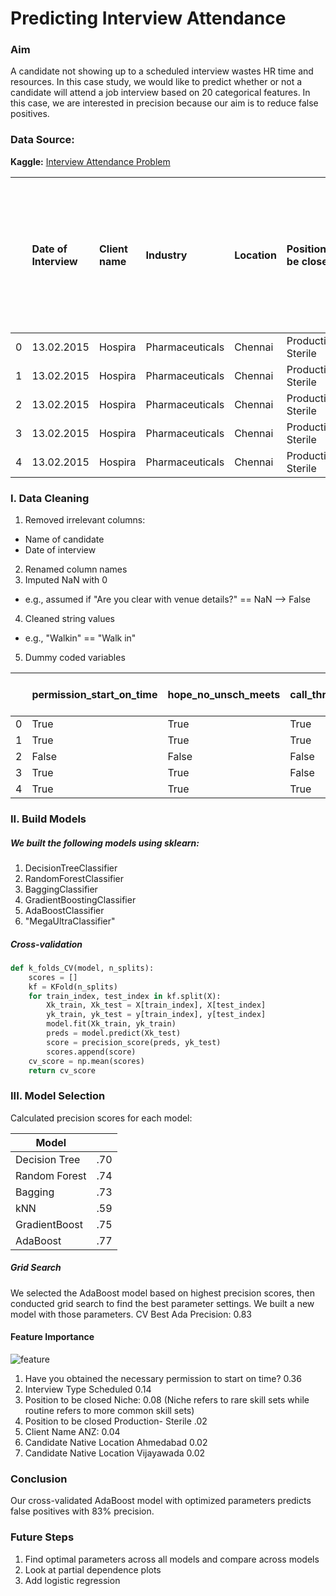 # Predicting Interview Attendance

### Aim
A candidate not showing up to a scheduled interview wastes HR time and resources. In this case study, we would like to predict whether or not a candidate will attend a job interview based on 20 categorical features. In this case, we are interested in precision because our aim is to reduce false positives.

### Data Source:
**Kaggle:** [Interview Attendance Problem](https://www.kaggle.com/vishnusraghavan/the-interview-attendance-problem)

|    | Date of Interview   | Client name   | Industry        | Location   | Position to be closed   | Nature of Skillset   | Interview Type   | Name(Cand ID)   | Gender   | Candidate Current Location   | Candidate Job Location   | Interview Venue   | Candidate Native location   | Have you obtained the necessary permission to start at the required time   | Hope there will be no unscheduled meetings   | Can I Call you three hours before the interview and follow up on your attendance for the interview   | Can I have an alternative number/ desk number. I assure you that I will not trouble you too much   | Have you taken a printout of your updated resume. Have you read the JD and understood the same   | Are you clear with the venue details and the landmark.   | Has the call letter been shared   | Expected Attendance   | Observed Attendance   | Marital Status   |   Unnamed: 23 |   Unnamed: 24 |   Unnamed: 25 |   Unnamed: 26 |   Unnamed: 27 |
|---:|:--------------------|:--------------|:----------------|:-----------|:------------------------|:---------------------|:-----------------|:----------------|:---------|:-----------------------------|:-------------------------|:------------------|:----------------------------|:---------------------------------------------------------------------------|:---------------------------------------------|:-----------------------------------------------------------------------------------------------------|:---------------------------------------------------------------------------------------------------|:-------------------------------------------------------------------------------------------------|:---------------------------------------------------------|:----------------------------------|:----------------------|:----------------------|:-----------------|--------------:|--------------:|--------------:|--------------:|--------------:|
|  0 | 13.02.2015          | Hospira       | Pharmaceuticals | Chennai    | Production- Sterile     | Routine              | Scheduled Walkin | Candidate 1     | Male     | Chennai                      | Hosur                    | Hosur             | Hosur                       | Yes                                                                        | Yes                                          | Yes                                                                                                  | Yes                                                                                                | Yes                                                                                              | Yes                                                      | Yes                               | Yes                   | No                    | Single           |           nan |           nan |           nan |           nan |           nan |
|  1 | 13.02.2015          | Hospira       | Pharmaceuticals | Chennai    | Production- Sterile     | Routine              | Scheduled Walkin | Candidate 2     | Male     | Chennai                      | Bangalore                | Hosur             | Trichy                      | Yes                                                                        | Yes                                          | Yes                                                                                                  | Yes                                                                                                | Yes                                                                                              | Yes                                                      | Yes                               | Yes                   | No                    | Single           |           nan |           nan |           nan |           nan |           nan |
|  2 | 13.02.2015          | Hospira       | Pharmaceuticals | Chennai    | Production- Sterile     | Routine              | Scheduled Walkin | Candidate 3     | Male     | Chennai                      | Chennai                  | Hosur             | Chennai                     | nan                                                                        | Na                                           | nan                                                                                                  | nan                                                                                                | nan                                                                                              | nan                                                      | nan                               | Uncertain             | No                    | Single           |           nan |           nan |           nan |           nan |           nan |
|  3 | 13.02.2015          | Hospira       | Pharmaceuticals | Chennai    | Production- Sterile     | Routine              | Scheduled Walkin | Candidate 4     | Male     | Chennai                      | Chennai                  | Hosur             | Chennai                     | Yes                                                                        | Yes                                          | No                                                                                                   | Yes                                                                                                | No                                                                                               | Yes                                                      | Yes                               | Uncertain             | No                    | Single           |           nan |           nan |           nan |           nan |           nan |
|  4 | 13.02.2015          | Hospira       | Pharmaceuticals | Chennai    | Production- Sterile     | Routine              | Scheduled Walkin | Candidate 5     | Male     | Chennai                      | Bangalore                | Hosur             | Chennai                     | Yes                                                                        | Yes                                          | Yes                                                                                                  | No                                                                                                 | Yes                                                                                              | Yes                                                      | Yes                               | Uncertain             | No                    | Married          |           nan |           nan |           nan |           nan |           nan |

### I. Data Cleaning
1. Removed irrelevant columns:
  - Name of candidate
  - Date of interview
2. Renamed column names
3. Imputed NaN with 0
  - e.g., assumed if "Are you clear with venue details?" == NaN --> False
4. Cleaned string values
  - e.g., "Walkin" == "Walk in"
5. Dummy coded variables


|    | permission_start_on_time   | hope_no_unsch_meets   | call_three_hrs_before   | alt_num_given   | come_prepared   | can_find_interview_loc   | call_letter_shared   | expected_attendance   | observed_attendance   |   client_name_ANZ |   client_name_Aon Hewitt |   client_name_Aon hewitt Gurgaon |   client_name_Astrazeneca |   client_name_Barclays |   client_name_Flextronics |   client_name_Hewitt |   client_name_Hospira |   client_name_Pfizer |   client_name_Prodapt |   client_name_Standard Chartered Bank |   client_name_Standard Chartered Bank Chennai |   client_name_UST |   client_name_Williams Lea |   client_name_Woori Bank |   industry_BFSI |   industry_Electronics |   industry_IT |   industry_Pharmaceuticals |   industry_Telecom |   location_Bangalore |   location_Chennai |   location_Cochin |   location_Delhi |   location_Gurgaon |   location_Hyderabad |   location_Noida |   position_to_be_closed_AML |   position_to_be_closed_Dot Net |   position_to_be_closed_Niche |   position_to_be_closed_Production- Sterile |   position_to_be_closed_Routine |   position_to_be_closed_Selenium testing |   position_to_be_closed_Trade Finance |   interview_type_Scheduled |   interview_type_Scheduled_Walkin |   interview_type_Walkin |   gender_Female |   gender_Male |   candidate_current_location_Bangalore |   candidate_current_location_Chennai |   candidate_current_location_Cochin |   candidate_current_location_Delhi |   candidate_current_location_Gurgaon |   candidate_current_location_Hyderabad |   candidate_current_location_Noida |   candidate_job_location_Bangalore |   candidate_job_location_Chennai |   candidate_job_location_Cochin |   candidate_job_location_Gurgaon |   candidate_job_location_Hosur |   candidate_job_location_Noida |   candidate_job_location_Visakapatinam |   interview_venue_Bangalore |   interview_venue_Chennai |   interview_venue_Cochin |   interview_venue_Gurgaon |   interview_venue_Hosur |   interview_venue_Hyderabad |   interview_venue_Noida |   candidate_native_location_Agra |   candidate_native_location_Ahmedabad |   candidate_native_location_Allahabad |   candidate_native_location_Ambur |   candidate_native_location_Anantapur |   candidate_native_location_Baddi |   candidate_native_location_Bangalore |   candidate_native_location_Belgaum |   candidate_native_location_Bhubaneshwar |   candidate_native_location_Chandigarh |   candidate_native_location_Chennai |   candidate_native_location_Chitoor |   candidate_native_location_Cochin |   candidate_native_location_Coimbatore |   candidate_native_location_Cuttack |   candidate_native_location_Delhi |   candidate_native_location_Faizabad |   candidate_native_location_Ghaziabad |   candidate_native_location_Gurgaon |   candidate_native_location_Hissar |   candidate_native_location_Hosur |   candidate_native_location_Hyderabad |   candidate_native_location_Kanpur |   candidate_native_location_Kolkata |   candidate_native_location_Kurnool |   candidate_native_location_Lucknow |   candidate_native_location_Mumbai |   candidate_native_location_Mysore |   candidate_native_location_Nagercoil |   candidate_native_location_Noida |   candidate_native_location_Panjim |   candidate_native_location_Patna |   candidate_native_location_Pondicherry |   candidate_native_location_Pune |   candidate_native_location_Salem |   candidate_native_location_Tanjore |   candidate_native_location_Tirupati |   candidate_native_location_TricVellorehy |   candidate_native_location_Trichy |   candidate_native_location_Trivandrum |   candidate_native_location_Tuticorin |   candidate_native_location_Vijayawada |   candidate_native_location_Visakapatinam |   candidate_native_location_Warangal |   marital_status_Married |   marital_status_Single |
|---:|:---------------------------|:----------------------|:------------------------|:----------------|:----------------|:-------------------------|:---------------------|:----------------------|:----------------------|------------------:|-------------------------:|---------------------------------:|--------------------------:|-----------------------:|--------------------------:|---------------------:|----------------------:|---------------------:|----------------------:|--------------------------------------:|----------------------------------------------:|------------------:|---------------------------:|-------------------------:|----------------:|-----------------------:|--------------:|---------------------------:|-------------------:|---------------------:|-------------------:|------------------:|-----------------:|-------------------:|---------------------:|-----------------:|----------------------------:|--------------------------------:|------------------------------:|--------------------------------------------:|--------------------------------:|-----------------------------------------:|--------------------------------------:|---------------------------:|----------------------------------:|------------------------:|----------------:|--------------:|---------------------------------------:|-------------------------------------:|------------------------------------:|-----------------------------------:|-------------------------------------:|---------------------------------------:|-----------------------------------:|-----------------------------------:|---------------------------------:|--------------------------------:|---------------------------------:|-------------------------------:|-------------------------------:|---------------------------------------:|----------------------------:|--------------------------:|-------------------------:|--------------------------:|------------------------:|----------------------------:|------------------------:|---------------------------------:|--------------------------------------:|--------------------------------------:|----------------------------------:|--------------------------------------:|----------------------------------:|--------------------------------------:|------------------------------------:|-----------------------------------------:|---------------------------------------:|------------------------------------:|------------------------------------:|-----------------------------------:|---------------------------------------:|------------------------------------:|----------------------------------:|-------------------------------------:|--------------------------------------:|------------------------------------:|-----------------------------------:|----------------------------------:|--------------------------------------:|-----------------------------------:|------------------------------------:|------------------------------------:|------------------------------------:|-----------------------------------:|-----------------------------------:|--------------------------------------:|----------------------------------:|-----------------------------------:|----------------------------------:|----------------------------------------:|---------------------------------:|----------------------------------:|------------------------------------:|-------------------------------------:|------------------------------------------:|-----------------------------------:|---------------------------------------:|--------------------------------------:|---------------------------------------:|------------------------------------------:|-------------------------------------:|-------------------------:|------------------------:|
|  0 | True                       | True                  | True                    | True            | True            | True                     | True                 | True                  | False                 |                 0 |                        0 |                                0 |                         0 |                      0 |                         0 |                    0 |                     1 |                    0 |                     0 |                                     0 |                                             0 |                 0 |                          0 |                        0 |               0 |                      0 |             0 |                          1 |                  0 |                    0 |                  1 |                 0 |                0 |                  0 |                    0 |                0 |                           0 |                               0 |                             0 |                                           1 |                               0 |                                        0 |                                     0 |                          0 |                                 1 |                       0 |               0 |             1 |                                      0 |                                    1 |                                   0 |                                  0 |                                    0 |                                      0 |                                  0 |                                  0 |                                0 |                               0 |                                0 |                              1 |                              0 |                                      0 |                           0 |                         0 |                        0 |                         0 |                       1 |                           0 |                       0 |                                0 |                                     0 |                                     0 |                                 0 |                                     0 |                                 0 |                                     0 |                                   0 |                                        0 |                                      0 |                                   0 |                                   0 |                                  0 |                                      0 |                                   0 |                                 0 |                                    0 |                                     0 |                                   0 |                                  0 |                                 1 |                                     0 |                                  0 |                                   0 |                                   0 |                                   0 |                                  0 |                                  0 |                                     0 |                                 0 |                                  0 |                                 0 |                                       0 |                                0 |                                 0 |                                   0 |                                    0 |                                         0 |                                  0 |                                      0 |                                     0 |                                      0 |                                         0 |                                    0 |                        0 |                       1 |
|  1 | True                       | True                  | True                    | True            | True            | True                     | True                 | True                  | False                 |                 0 |                        0 |                                0 |                         0 |                      0 |                         0 |                    0 |                     1 |                    0 |                     0 |                                     0 |                                             0 |                 0 |                          0 |                        0 |               0 |                      0 |             0 |                          1 |                  0 |                    0 |                  1 |                 0 |                0 |                  0 |                    0 |                0 |                           0 |                               0 |                             0 |                                           1 |                               0 |                                        0 |                                     0 |                          0 |                                 1 |                       0 |               0 |             1 |                                      0 |                                    1 |                                   0 |                                  0 |                                    0 |                                      0 |                                  0 |                                  1 |                                0 |                               0 |                                0 |                              0 |                              0 |                                      0 |                           0 |                         0 |                        0 |                         0 |                       1 |                           0 |                       0 |                                0 |                                     0 |                                     0 |                                 0 |                                     0 |                                 0 |                                     0 |                                   0 |                                        0 |                                      0 |                                   0 |                                   0 |                                  0 |                                      0 |                                   0 |                                 0 |                                    0 |                                     0 |                                   0 |                                  0 |                                 0 |                                     0 |                                  0 |                                   0 |                                   0 |                                   0 |                                  0 |                                  0 |                                     0 |                                 0 |                                  0 |                                 0 |                                       0 |                                0 |                                 0 |                                   0 |                                    0 |                                         0 |                                  1 |                                      0 |                                     0 |                                      0 |                                         0 |                                    0 |                        0 |                       1 |
|  2 | False                      | False                 | False                   | False           | False           | False                    | False                | False                 | False                 |                 0 |                        0 |                                0 |                         0 |                      0 |                         0 |                    0 |                     1 |                    0 |                     0 |                                     0 |                                             0 |                 0 |                          0 |                        0 |               0 |                      0 |             0 |                          1 |                  0 |                    0 |                  1 |                 0 |                0 |                  0 |                    0 |                0 |                           0 |                               0 |                             0 |                                           1 |                               0 |                                        0 |                                     0 |                          0 |                                 1 |                       0 |               0 |             1 |                                      0 |                                    1 |                                   0 |                                  0 |                                    0 |                                      0 |                                  0 |                                  0 |                                1 |                               0 |                                0 |                              0 |                              0 |                                      0 |                           0 |                         0 |                        0 |                         0 |                       1 |                           0 |                       0 |                                0 |                                     0 |                                     0 |                                 0 |                                     0 |                                 0 |                                     0 |                                   0 |                                        0 |                                      0 |                                   1 |                                   0 |                                  0 |                                      0 |                                   0 |                                 0 |                                    0 |                                     0 |                                   0 |                                  0 |                                 0 |                                     0 |                                  0 |                                   0 |                                   0 |                                   0 |                                  0 |                                  0 |                                     0 |                                 0 |                                  0 |                                 0 |                                       0 |                                0 |                                 0 |                                   0 |                                    0 |                                         0 |                                  0 |                                      0 |                                     0 |                                      0 |                                         0 |                                    0 |                        0 |                       1 |
|  3 | True                       | True                  | False                   | True            | False           | True                     | True                 | False                 | False                 |                 0 |                        0 |                                0 |                         0 |                      0 |                         0 |                    0 |                     1 |                    0 |                     0 |                                     0 |                                             0 |                 0 |                          0 |                        0 |               0 |                      0 |             0 |                          1 |                  0 |                    0 |                  1 |                 0 |                0 |                  0 |                    0 |                0 |                           0 |                               0 |                             0 |                                           1 |                               0 |                                        0 |                                     0 |                          0 |                                 1 |                       0 |               0 |             1 |                                      0 |                                    1 |                                   0 |                                  0 |                                    0 |                                      0 |                                  0 |                                  0 |                                1 |                               0 |                                0 |                              0 |                              0 |                                      0 |                           0 |                         0 |                        0 |                         0 |                       1 |                           0 |                       0 |                                0 |                                     0 |                                     0 |                                 0 |                                     0 |                                 0 |                                     0 |                                   0 |                                        0 |                                      0 |                                   1 |                                   0 |                                  0 |                                      0 |                                   0 |                                 0 |                                    0 |                                     0 |                                   0 |                                  0 |                                 0 |                                     0 |                                  0 |                                   0 |                                   0 |                                   0 |                                  0 |                                  0 |                                     0 |                                 0 |                                  0 |                                 0 |                                       0 |                                0 |                                 0 |                                   0 |                                    0 |                                         0 |                                  0 |                                      0 |                                     0 |                                      0 |                                         0 |                                    0 |                        0 |                       1 |
|  4 | True                       | True                  | True                    | False           | True            | True                     | True                 | False                 | False                 |                 0 |                        0 |                                0 |                         0 |                      0 |                         0 |                    0 |                     1 |                    0 |                     0 |                                     0 |                                             0 |                 0 |                          0 |                        0 |               0 |                      0 |             0 |                          1 |                  0 |                    0 |                  1 |                 0 |                0 |                  0 |                    0 |                0 |                           0 |                               0 |                             0 |                                           1 |                               0 |                                        0 |                                     0 |                          0 |                                 1 |                       0 |               0 |             1 |                                      0 |                                    1 |                                   0 |                                  0 |                                    0 |                                      0 |                                  0 |                                  1 |                                0 |                               0 |                                0 |                              0 |                              0 |                                      0 |                           0 |                         0 |                        0 |                         0 |                       1 |                           0 |                       0 |                                0 |                                     0 |                                     0 |                                 0 |                                     0 |                                 0 |                                     0 |                                   0 |                                        0 |                                      0 |                                   1 |                                   0 |                                  0 |                                      0 |                                   0 |                                 0 |                                    0 |                                     0 |                                   0 |                                  0 |                                 0 |                                     0 |                                  0 |                                   0 |                                   0 |                                   0 |                                  0 |                                  0 |                                     0 |                                 0 |                                  0 |                                 0 |                                       0 |                                0 |                                 0 |                                   0 |                                    0 |                                         0 |                                  0 |                                      0 |                                     0 |                                      0 |                                         0 |                                    0 |                        1 |                       0 |


### II. Build Models

##### We built the following models using sklearn:
1. DecisionTreeClassifier
2. RandomForestClassifier
3. BaggingClassifier
4. GradientBoostingClassifier
5. AdaBoostClassifier
6. "MegaUltraClassifier"

##### Cross-validation
```python
def k_folds_CV(model, n_splits):
    scores = []
    kf = KFold(n_splits)
    for train_index, test_index in kf.split(X):
        Xk_train, Xk_test = X[train_index], X[test_index]
        yk_train, yk_test = y[train_index], y[test_index]
        model.fit(Xk_train, yk_train)
        preds = model.predict(Xk_test)
        score = precision_score(preds, yk_test)
        scores.append(score)
    cv_score = np.mean(scores)
    return cv_score
```

### III. Model Selection
Calculated precision scores for each model:

| Model        |          |
| ------------- |:-------------:|
| Decision Tree      | .70 |
| Random Forest      | .74      |  
| Bagging | .73     |  
| kNN | .59    |  
| GradientBoost | .75    |  
| AdaBoost | .77  |  

##### Grid Search
We selected the AdaBoost model based on highest precision scores, then conducted grid search to find the best parameter settings. We built a new model with those parameters.
CV Best Ada Precision: 0.83

#### Feature Importance
![feature](https://github.com/jackiekirschner/interview_attendance/blob/master/features_importances.png)

1. Have you obtained the necessary permission to start on time? 0.36
2. Interview Type Scheduled 0.14
3. Position to be closed Niche: 0.08
(Niche refers to rare skill sets while routine refers to more common skill sets)
4. Position to be closed Production- Sterile .02
5. Client Name ANZ: 0.04
6. Candidate Native Location Ahmedabad 0.02
7. Candidate Native Location Vijayawada 0.02


### Conclusion
Our cross-validated AdaBoost model with optimized parameters predicts false positives with 83% precision.

### Future Steps
1. Find optimal parameters across all models and compare across models
2. Look at partial dependence plots
3. Add logistic regression
